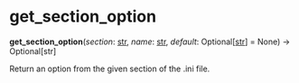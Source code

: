 # get_section_option

**get_section_option**(*section*:  [str], *name*:  [str], *default*:  Optional\[[str]\] = None) → Optional\[str\]

[str]: https://docs.python.org/3/library/stdtypes.html#str

Return an option from the given section of the .ini file.
